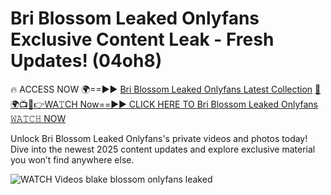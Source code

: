 # Bri Blossom Leaked Onlyfans Exclusive Content Leak - Fresh Updates! (04oh8)

🔥 ACCESS NOW 🌍==►► <a href="https://tinyurl.com/3fjeunct" rel="nofollow">Bri Blossom Leaked Onlyfans Latest Collection</a></h3>
[🔴🌍📺📱👉WA𝚃CH Now==►► CLICK HERE TO Bri Blossom Leaked Onlyfans 𝚆𝙰𝚃𝙲𝙷 NOW](https://tinyurl.com/3fjeunct)

Unlock Bri Blossom Leaked Onlyfans's private videos and photos today! Dive into the newest 2025 content updates and explore exclusive material you won’t find anywhere else.


<a href="https://tinyurl.com/3fjeunct" rel="nofollow" data-target="animated-image.originalLink"><img src="https://camo.githubusercontent.com/8a4f000d20f83aca3bf7ec5f350d767afa0574a8a352519fd8cfa583a6f93a33/68747470733a2f2f692e696d6775722e636f6d2f644a486b345a712e676966" alt="WATCH Videos" data-canonical-src="https://i.imgur.com/dJHk4Zq.gif" style="max-width: 100%; display: inline-block;" data-target="animated-image.originalImage"></a>
blake blossom onlyfans leaked